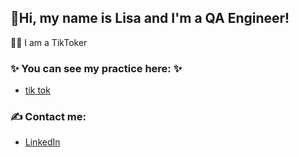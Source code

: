 ## 🖖Hi, my name is Lisa and I'm a QA Engineer!

👩‍💻  I am a TikToker


### ✨ You can see my practice here: ✨
- [tik tok](www.tiktok.com/@rummy.li)

### ✍️ Contact me:
- [LinkedIn](https://www.linkedin.com/in/lisa-ignatovich-)
